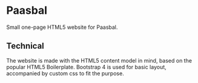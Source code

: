 # Paasbal

Small one-page HTML5 website for Paasbal. 

## Technical

The website is made with the HTML5 content model in mind, based on the popular HTML5 Boilerplate. 
Bootstrap 4 is used for basic layout, accompanied by custom css to fit the purpose. 
